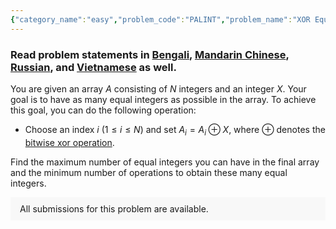 ```yaml
---
{"category_name":"easy","problem_code":"PALINT","problem_name":"XOR Equal","problemComponents":{"constraints":"- $1 \\leq T \\leq 10^4$\n- $1 \\leq N \\leq 10^5$\n- $0 \\leq X \\leq 10^9$\n- $0 \\leq A_i \\leq 10^9$\n- The sum of $N$ over all test cases does not exceed $5 \\cdot 10^5$.","constraintsState":true,"subtasks":"**Subtask #1 (100 points):** Original constraints\n","subtasksState":true,"inputFormat":"- The first line of the input contains a single integer $T$ denoting the number of test cases. The description of $T$ test cases follows.\n- Each test case contains two lines of input.\n- The first line of each test case contains two space-separated integers $N, X$.\n- The second line of each test case contains $N$ space-separated integers $A_1, A_2, \\dots, A_N$.","inputFormatState":true,"outputFormat":"For each test case, print a single line containing two space-separated integers - first, the maximum number of equal integers in the final array and second, the minimum number of operations to achieve these many equal integers. ","outputFormatState":true,"sampleTestCases":{"0":{"id":1,"input":"3\n3 2\n1 2 3\n5 100\n1 2 3 4 5\n4 1\n2 2 6 6\n\n","output":"2 1\n1 0\n2 0\n\n","explanation":"**Test case $1$:** One way to obtain $2$ equal integers is to set $A_1 = A_1 \\oplus 2 $ $\\; = 1 \\oplus 2 = 3$. So the array becomes $[3, 2, 3]$. There is no way to obtain $3$ equal integers in the final array.\n\n**Test case $2$:** There is no way to obtain more than one equal integer.\n","isDeleted":false}}},"video_editorial_url":"https://youtu.be/LlHqfk2XX_M","languages_supported":{"0":"CPP14","1":"C","2":"JAVA","3":"PYTH 3.6","4":"CPP17","5":"PYTH","6":"PYP3","7":"CS2","8":"ADA","9":"PYPY","10":"TEXT","11":"PAS fpc","12":"NODEJS","13":"RUBY","14":"PHP","15":"GO","16":"HASK","17":"TCL","18":"PERL","19":"SCALA","20":"LUA","21":"kotlin","22":"BASH","23":"JS","24":"LISP sbcl","25":"rust","26":"PAS gpc","27":"BF","28":"CLOJ","29":"R","30":"D","31":"CAML","32":"FORT","33":"ASM","34":"swift","35":"FS","36":"WSPC","37":"LISP clisp","38":"SQL","39":"SCM guile","40":"PERL6","41":"ERL","42":"CLPS","43":"ICK","44":"NICE","45":"PRLG","46":"ICON","47":"COB","48":"SCM chicken","49":"PIKE","50":"SCM qobi","51":"ST","52":"SQLQ","53":"NEM"},"max_timelimit":1,"source_sizelimit":50000,"problem_author":"soumyadeep_21","problem_tester":"","date_added":"6-07-2021","tags":{"0":"observation","1":"sept21","2":"simple","3":"soumyadeep_21","4":"xor"},"problem_difficulty_level":"Unavailable","best_tag":"","editorial_url":"https://discuss.codechef.com/problems/PALINT","time":{"view_start_date":1631525400,"submit_start_date":1631525400,"visible_start_date":1631525400,"end_date":1735669800},"is_direct_submittable":false,"problemDiscussURL":"https://discuss.codechef.com/search?q=PALINT","is_proctored":false,"visitedContests":{},"layout":"problem"}
---
```

### Read problem statements in [Bengali](https://www.codechef.com/download/translated/SEPT21/bengali/PALINT.pdf), [Mandarin Chinese](https://www.codechef.com/download/translated/SEPT21/mandarin/PALINT.pdf), [Russian](https://www.codechef.com/download/translated/SEPT21/russian/PALINT.pdf), and [Vietnamese](https://www.codechef.com/download/translated/SEPT21/vietnamese/PALINT.pdf) as well.

You are given an array $A$ consisting of $N$ integers and an integer $X$. Your goal is to have as many equal integers as possible in the array. To achieve this goal, you can do the following operation:
- Choose an index $i$ $(1 \leq i \leq N)$  and set $A_i = A_i \oplus X$,  where $\oplus$ denotes the [bitwise xor operation](https://en.wikipedia.org/wiki/Bitwise_operation#XOR).

Find the maximum number of equal integers you can have in the final array and the minimum number of operations to obtain these many equal integers. 

<aside style='background: #f8f8f8;padding: 10px 15px;'><div>All submissions for this problem are available.</div></aside>